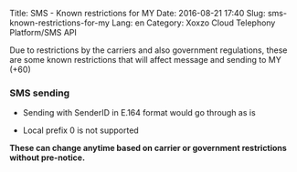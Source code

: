 Title: SMS - Known restrictions for MY
Date: 2016-08-21 17:40
Slug: sms-known-restrictions-for-my
Lang: en
Category: Xoxzo Cloud Telephony Platform/SMS API

Due to restrictions by the carriers and also government regulations, these are some known restrictions that will affect message and sending to MY (+60)

### SMS sending

- Sending with SenderID in E.164 format would go through as is

- Local prefix 0 is not supported 


**These can change anytime based on carrier or government restrictions without pre-notice.**